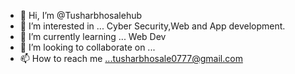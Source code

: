 - 👋 Hi, I’m @Tusharbhosalehub
- 👀 I’m interested in ... Cyber Security,Web and App development.
- 🌱 I’m currently learning ... Web Dev
- 💞️ I’m looking to collaborate on ...
- 📫 How to reach me ...tusharbhosale0777@gmail.com

<!---
Tusharbhosalehub/Tusharbhosalehub is a ✨ special ✨ repository because its `README.md` (this file) appears on your GitHub profile.
You can click the Preview link to take a look at your changes.
--->
